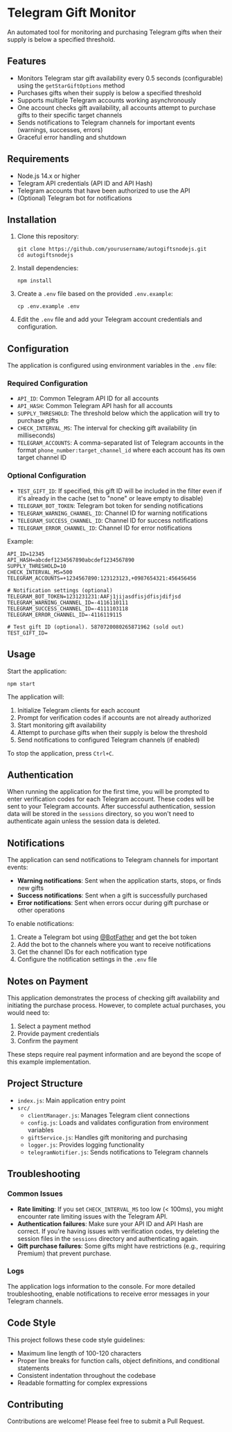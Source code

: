 # Telegram Gift Monitor

An automated tool for monitoring and purchasing Telegram gifts when their supply is below a specified threshold.

## Features

- Monitors Telegram star gift availability every 0.5 seconds (configurable) using the `getStarGiftOptions` method
- Purchases gifts when their supply is below a specified threshold
- Supports multiple Telegram accounts working asynchronously
- One account checks gift availability, all accounts attempt to purchase gifts to their specific target channels
- Sends notifications to Telegram channels for important events (warnings, successes, errors)
- Graceful error handling and shutdown

## Requirements

- Node.js 14.x or higher
- Telegram API credentials (API ID and API Hash)
- Telegram accounts that have been authorized to use the API
- (Optional) Telegram bot for notifications

## Installation

1. Clone this repository:
   ```
   git clone https://github.com/yourusername/autogiftsnodejs.git
   cd autogiftsnodejs
   ```

2. Install dependencies:
   ```
   npm install
   ```

3. Create a `.env` file based on the provided `.env.example`:
   ```
   cp .env.example .env
   ```

4. Edit the `.env` file and add your Telegram account credentials and configuration.

## Configuration

The application is configured using environment variables in the `.env` file:

### Required Configuration

- `API_ID`: Common Telegram API ID for all accounts
- `API_HASH`: Common Telegram API hash for all accounts
- `SUPPLY_THRESHOLD`: The threshold below which the application will try to purchase gifts
- `CHECK_INTERVAL_MS`: The interval for checking gift availability (in milliseconds)
- `TELEGRAM_ACCOUNTS`: A comma-separated list of Telegram accounts in the format `phone_number:target_channel_id` where each account has its own target channel ID

### Optional Configuration

- `TEST_GIFT_ID`: If specified, this gift ID will be included in the filter even if it's already in the cache (set to "none" or leave empty to disable)
- `TELEGRAM_BOT_TOKEN`: Telegram bot token for sending notifications
- `TELEGRAM_WARNING_CHANNEL_ID`: Channel ID for warning notifications
- `TELEGRAM_SUCCESS_CHANNEL_ID`: Channel ID for success notifications
- `TELEGRAM_ERROR_CHANNEL_ID`: Channel ID for error notifications

Example:
```
API_ID=12345
API_HASH=abcdef1234567890abcdef1234567890
SUPPLY_THRESHOLD=10
CHECK_INTERVAL_MS=500
TELEGRAM_ACCOUNTS=+1234567890:123123123,+0987654321:456456456

# Notification settings (optional)
TELEGRAM_BOT_TOKEN=1231231231:AAFj1jijasdfisjdfisjdifjsd
TELEGRAM_WARNING_CHANNEL_ID=-4116110111
TELEGRAM_SUCCESS_CHANNEL_ID=-4111103118
TELEGRAM_ERROR_CHANNEL_ID=-4116119115

# Test gift ID (optional). 5870720080265871962 (sold out)
TEST_GIFT_ID=
```

## Usage

Start the application:

```
npm start
```

The application will:
1. Initialize Telegram clients for each account
2. Prompt for verification codes if accounts are not already authorized
3. Start monitoring gift availability
4. Attempt to purchase gifts when their supply is below the threshold
5. Send notifications to configured Telegram channels (if enabled)

To stop the application, press `Ctrl+C`.

## Authentication

When running the application for the first time, you will be prompted to enter verification codes for each Telegram account. These codes will be sent to your Telegram accounts. After successful authentication, session data will be stored in the `sessions` directory, so you won't need to authenticate again unless the session data is deleted.

## Notifications

The application can send notifications to Telegram channels for important events:

- **Warning notifications**: Sent when the application starts, stops, or finds new gifts
- **Success notifications**: Sent when a gift is successfully purchased
- **Error notifications**: Sent when errors occur during gift purchase or other operations

To enable notifications:
1. Create a Telegram bot using [@BotFather](https://t.me/BotFather) and get the bot token
2. Add the bot to the channels where you want to receive notifications
3. Get the channel IDs for each notification type
4. Configure the notification settings in the `.env` file

## Notes on Payment

This application demonstrates the process of checking gift availability and initiating the purchase process. However, to complete actual purchases, you would need to:

1. Select a payment method
2. Provide payment credentials
3. Confirm the payment

These steps require real payment information and are beyond the scope of this example implementation.

## Project Structure

- `index.js`: Main application entry point
- `src/`
  - `clientManager.js`: Manages Telegram client connections
  - `config.js`: Loads and validates configuration from environment variables
  - `giftService.js`: Handles gift monitoring and purchasing
  - `logger.js`: Provides logging functionality
  - `telegramNotifier.js`: Sends notifications to Telegram channels

## Troubleshooting

### Common Issues

- **Rate limiting**: If you set `CHECK_INTERVAL_MS` too low (< 100ms), you might encounter rate limiting issues with the Telegram API.
- **Authentication failures**: Make sure your API ID and API Hash are correct. If you're having issues with verification codes, try deleting the session files in the `sessions` directory and authenticating again.
- **Gift purchase failures**: Some gifts might have restrictions (e.g., requiring Premium) that prevent purchase.

### Logs

The application logs information to the console. For more detailed troubleshooting, enable notifications to receive error messages in your Telegram channels.

## Code Style

This project follows these code style guidelines:
- Maximum line length of 100-120 characters
- Proper line breaks for function calls, object definitions, and conditional statements
- Consistent indentation throughout the codebase
- Readable formatting for complex expressions

## Contributing

Contributions are welcome! Please feel free to submit a Pull Request.
